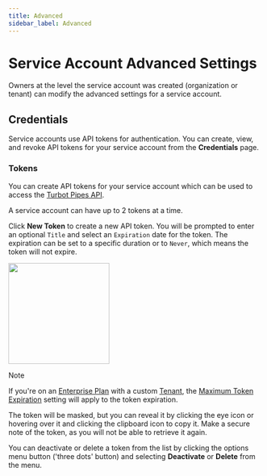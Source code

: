 ```yaml
---
title: Advanced
sidebar_label: Advanced
---
```


# Service Account Advanced Settings

Owners at the level the service account was created (organization or tenant) can modify the advanced settings for a service account.

## Credentials

Service accounts use API tokens for authentication.  You can create, view, and revoke API tokens for your service account from the **Credentials** page.

### Tokens

You can create API tokens for your service account which can be used to access the [Turbot Pipes API](/pipes/docs/reference/api). 

A service account can have up to 2 tokens at a time.

Click **New Token** to create a new API token. You will be prompted to enter an optional `Title` and select an `Expiration` date for the token. The expiration can be set to a specific duration or to `Never`, which means the token will not expire.

<img src="/images/docs/pipes/cloud-user-create-token.png" width="200pt"/>
<br />

> [!NOTE]
> If you're on an [Enterprise Plan](/pipes/docs/accounts/tenant#enterprise-plan) with a custom [Tenant](/pipes/docs/accounts/tenant), the [Maximum Token Expiration](/pipes/docs/accounts/tenant/authentication#maximum-token-expiration) setting will apply to the token expiration.

The token will be masked, but you can reveal it by clicking the eye icon or hovering over it and clicking the clipboard icon to copy it. Make a secure note of the token, as you will not be able to retrieve it again.

You can deactivate or delete a token from the list by clicking the options menu button ('three dots' button) and selecting **Deactivate** or **Delete** from the menu.